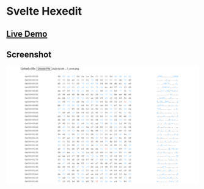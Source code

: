 # Svelte Hexedit

## [Live Demo](https://pd0wm.github.io/svelte-hexedit/)

## Screenshot
![Screenshot](img/2023-02-12-162604_1119x685_scrot.png)
